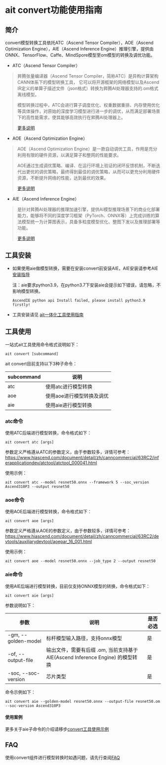 # ait convert功能使用指南

## 简介

convert模型转换工具依托ATC（Ascend Tensor Compiler），AOE（Ascend Optimization Engine），AIE（Ascend Inference Engine）推理引擎，提供由ONNX、TensorFlow、Caffe、MindSpore模型至om模型的转换及调优功能。


* ATC（Ascend Tensor Compiler）
> 昇腾张量编译器（Ascend Tensor Compiler，简称ATC）是异构计算架构CANN体系下的模型转换工具， 它可以将开源框架的网络模型以及Ascend IR定义的单算子描述文件（json格式）转换为昇腾AI处理器支持的.om格式离线模型。
>
> 模型转换过程中，ATC会进行算子调度优化、权重数据重排、内存使用优化等具体操作，对原始的深度学习模型进行进一步的调优，从而满足部署场景下的高性能需求，使其能够高效执行在昇腾AI处理器上。
>
> [更多说明](https://www.hiascend.com/document/detail/zh/CANNCommunityEdition/80RC2alpha001/devaids/auxiliarydevtool/atlasatc_16_0005.html)
* AOE（Ascend Optimization Engine）
> AOE（Ascend Optimization Engine）是一款自动调优工具，作用是充分利用有限的硬件资源，以满足算子和整网的性能要求。
>
> AOE通过生成调优策略、编译、在运行环境上验证的闭环反馈机制，不断迭代出更优的调优策略，最终得到最佳的调优策略，从而可以更充分利用硬件资源，不断提升网络的性能，达到最优的效果。
>
> [更多说明](https://www.hiascend.com/document/detail/zh/CANNCommunityEdition/80RC2alpha001/devaids/auxiliarydevtool/aoe_16_001.html)
* AIE（Ascend Inference Engine）
> 是针对昇腾AI处理器的推理加速引擎，提供AI模型推理场景下的商业化部署能力，能够将不同的深度学习框架（PyTorch、ONNX等）上完成训练的算法模型统一为计算图表示，具备多粒度模型优化、整图下发以及推理部署等功能。
>
> [更多说明](https://www.hiascend.com/document/detail/zh/canncommercial/700/inferapplicationdev/ascendIE/ascendIE_0009.html)


## 工具安装

- 如果使用aie做模型转换，需要在安装convert前安装AIE，AIE安装请参考AIE[安装指导](https://gitee.com/ascend/ModelZoo-PyTorch/blob/master/AscendIE/AscendIE/readme.md#%E5%AE%89%E8%A3%85%E5%92%8C%E9%83%A8%E7%BD%B2)

  注：aie要求python3.9，在python3.7下安装aie会提示如下错误，请忽略，不影响模型转换。
  ```shell
  AscendIE python api Install failed, please install python3.9 firstly!
  ```

- 工具安装请见 [ait一体化工具使用指南](../../README.md)

## 工具使用

一站式ait工具使用命令格式说明如下：
```shell
ait convert [subcommand]
```
ait convert目前支持以下3种子命令：

| subcommand | 说明                      |
| ---------- | ------------------------- |
| atc        | 使用atc进行模型转换       |
| aoe        | 使用aoe进行模型转换及调优 |
| aie        | 使用aie进行模型转换       |

### atc命令
使用ATC后端进行模型转换，命令格式如下：
```shell
ait convert atc [args]
```
参数定义严格遵从ATC的参数定义，由于参数较多，详情可参考：https://www.hiascend.com/document/detail/zh/canncommercial/63RC2/inferapplicationdev/atctool/atctool_000041.html

使用示例：
```shell
ait convert atc --model resnet50.onnx --framework 5 --soc_version Ascend310P3 --output resnet50
```
### aoe命令
使用AOE后端进行模型转换，命令格式如下：
```shell
ait convert aoe [args]
```
参数定义严格遵从AOE的参数定义，由于参数较多，详情可参考：https://www.hiascend.com/document/detail/zh/canncommercial/63RC2/devtools/auxiliarydevtool/aoepar_16_001.html

使用示例：
```shell
ait convert aoe --model resnet50.onnx --job_type 2 --output resnet50
```
### aie命令
使用AIE后端进行模型转换，目前仅支持ONNX模型的转换，命令格式如下：
```shell
ait convert aie [args]
```
参数说明如下：

| 参数                  | 说明                                                      | 是否必选 |
|---------------------|---------------------------------------------------------|------|
| -gm, --golden-model | 标杆模型输入路径，支持onnx模型                                       | 是    |
| -of, --output-file  | 输出文件，需要有后缀 .om, 当前支持基于 AIE(Ascend Inference Engine) 的模型转换 | 是    |
| -soc, --soc-version | 芯片类型                 | 是    |

命令示例如下：

```shell
ait convert aie --golden-model resnet50.onnx --output-file resnet50.om --soc-version Ascend310P3 
```

#### 使用案例
更多关于aie子命令的介绍请移步[convert工具使用示例](../../examples/cli/convert/01_basic_usage)


## FAQ
使用convert组件进行模型转换时如遇问题，请先行查阅[FAQ](FAQ.md)